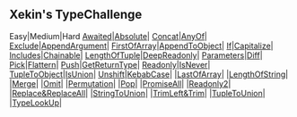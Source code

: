 ## Xekin's TypeChallenge
Easy|Medium|Hard
[Awaited](https://github.com/Xekin97/xe_typeChallenge/tree/master/easy/Awaited.ts)|[Absolute](https://github.com/Xekin97/xe_typeChallenge/tree/master/medium/Absolute.ts)|
[Concat](https://github.com/Xekin97/xe_typeChallenge/tree/master/easy/Concat.ts)|[AnyOf](https://github.com/Xekin97/xe_typeChallenge/tree/master/medium/AnyOf.ts)|
[Exclude](https://github.com/Xekin97/xe_typeChallenge/tree/master/easy/Exclude.ts)|[AppendArgument](https://github.com/Xekin97/xe_typeChallenge/tree/master/medium/AppendArgument.ts)|
[FirstOfArray](https://github.com/Xekin97/xe_typeChallenge/tree/master/easy/FirstOfArray.ts)|[AppendToObject](https://github.com/Xekin97/xe_typeChallenge/tree/master/medium/AppendToObject.ts)|
[If](https://github.com/Xekin97/xe_typeChallenge/tree/master/easy/If.ts)|[Capitalize](https://github.com/Xekin97/xe_typeChallenge/tree/master/medium/Capitalize.ts)|
[Includes](https://github.com/Xekin97/xe_typeChallenge/tree/master/easy/Includes.ts)|[Chainable](https://github.com/Xekin97/xe_typeChallenge/tree/master/medium/Chainable.ts)|
[LengthOfTuple](https://github.com/Xekin97/xe_typeChallenge/tree/master/easy/LengthOfTuple.ts)|[DeepReadonly](https://github.com/Xekin97/xe_typeChallenge/tree/master/medium/DeepReadonly.ts)|
[Parameters](https://github.com/Xekin97/xe_typeChallenge/tree/master/easy/Parameters.ts)|[Diff](https://github.com/Xekin97/xe_typeChallenge/tree/master/medium/Diff.ts)|
[Pick](https://github.com/Xekin97/xe_typeChallenge/tree/master/easy/Pick.ts)|[Flattern](https://github.com/Xekin97/xe_typeChallenge/tree/master/medium/Flattern.ts)|
[Push](https://github.com/Xekin97/xe_typeChallenge/tree/master/easy/Push.ts)|[GetReturnType](https://github.com/Xekin97/xe_typeChallenge/tree/master/medium/GetReturnType.ts)|
[Readonly](https://github.com/Xekin97/xe_typeChallenge/tree/master/easy/Readonly.ts)|[IsNever](https://github.com/Xekin97/xe_typeChallenge/tree/master/medium/IsNever.ts)|
[TupleToObject](https://github.com/Xekin97/xe_typeChallenge/tree/master/easy/TupleToObject.ts)|[IsUnion](https://github.com/Xekin97/xe_typeChallenge/tree/master/medium/IsUnion.ts)|
[Unshift](https://github.com/Xekin97/xe_typeChallenge/tree/master/easy/Unshift.ts)|[KebabCase](https://github.com/Xekin97/xe_typeChallenge/tree/master/medium/KebabCase.ts)|
|[LastOfArray](https://github.com/Xekin97/xe_typeChallenge/tree/master/medium/LastOfArray.ts)|
|[LengthOfString](https://github.com/Xekin97/xe_typeChallenge/tree/master/medium/LengthOfString.ts)|
|[Merge](https://github.com/Xekin97/xe_typeChallenge/tree/master/medium/Merge.ts)|
|[Omit](https://github.com/Xekin97/xe_typeChallenge/tree/master/medium/Omit.ts)|
|[Permutation](https://github.com/Xekin97/xe_typeChallenge/tree/master/medium/Permutation.ts)|
|[Pop](https://github.com/Xekin97/xe_typeChallenge/tree/master/medium/Pop.ts)|
|[PromiseAll](https://github.com/Xekin97/xe_typeChallenge/tree/master/medium/PromiseAll.ts)|
|[Readonly2](https://github.com/Xekin97/xe_typeChallenge/tree/master/medium/Readonly2.ts)|
|[Replace&ReplaceAll](https://github.com/Xekin97/xe_typeChallenge/tree/master/medium/Replace&ReplaceAll.ts)|
|[StringToUnion](https://github.com/Xekin97/xe_typeChallenge/tree/master/medium/StringToUnion.ts)|
|[TrimLeft&Trim](https://github.com/Xekin97/xe_typeChallenge/tree/master/medium/TrimLeft&Trim.ts)|
|[TupleToUnion](https://github.com/Xekin97/xe_typeChallenge/tree/master/medium/TupleToUnion.ts)|
|[TypeLookUp](https://github.com/Xekin97/xe_typeChallenge/tree/master/medium/TypeLookUp.ts)|

